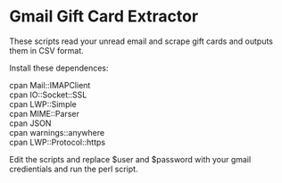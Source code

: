 # Gmail Gift Card Extractor
  
These scripts read your unread email and scrape gift cards and outputs them in CSV format.

Install these dependences:

cpan Mail::IMAPClient  
cpan IO::Socket::SSL  
cpan LWP::Simple  
cpan MIME::Parser  
cpan JSON  
cpan warnings::anywhere  
cpan LWP::Protocol::https

Edit the scripts and replace $user and $password with your gmail credientials and run the perl script.
